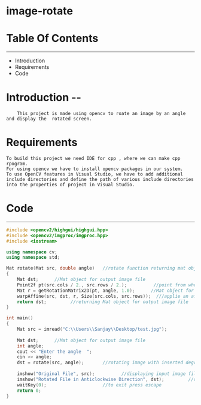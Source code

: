 # image-rotate
# Table Of Contents
-------------------
* Introduction
* Requirements
* Code


# Introduction -- 

        This project is made using opencv to roate an image by an angle and display the  rotated screen.


# Requirements

    To build this project we need IDE for cpp , where we can make cpp rpogram.
    For using opencv we have to install opencv packages in our system.
    To use OpenCV features in Visual Studio, we have to add additional include directories and define the path of various include directories into the properties of project in Visual Studio.


# Code
------
```C++
#include <opencv2/highgui/highgui.hpp>
#include <opencv2/imgproc/imgproc.hpp>
#include <iostream>

using namespace cv;
using namespace std;

Mat rotate(Mat src, double angle)   //rotate function returning mat object with parametres imagefile and angle    
{
    Mat dst;      //Mat object for output image file
    Point2f pt(src.cols / 2., src.rows / 2.);          //point from where to rotate    
    Mat r = getRotationMatrix2D(pt, angle, 1.0);      //Mat object for storing after rotation
    warpAffine(src, dst, r, Size(src.cols, src.rows));  ///applie an affine transforation to image.
    return dst;         //returning Mat object for output image file
}

int main()
{
    Mat src = imread("C:\\Users\\Sanjay\\Desktop/test.jpg");           //reading image file in mat object
    
    Mat dst;      //Mat object for output image file
    int angle;
    cout << "Enter the angle  ";
    cin >> angle;
    dst = rotate(src, angle);       //rotating image with inserted degree angle
    
    imshow("Original File", src);          //displaying input image file
    imshow("Rotated File in Anticlockwise Direction", dst);         //displaying output image file
    waitKey(0);                     //to exit press escape
    return 0;
}
```
